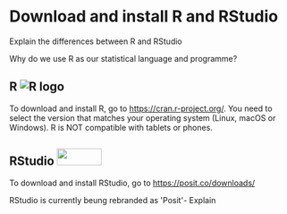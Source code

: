 # Download and install R and RStudio

Explain the differences between R and RStudio

Why do we use R as our statistical language and programme?

## R ![R logo]("Figures/Rlogo.png")



To download and install R, go to https://cran.r-project.org/.
You need to select the version that matches your operating system (Linux, macOS or Windows). 
R is NOT compatible with tablets or phones.  

## RStudio <img src="https://www.rstudio.com/wp-content/uploads/2018/10/RStudio-Logo-Flat.png" width="80" height="30">
To download and install RStudio, go to https://posit.co/downloads/

RStudio is currently beung rebranded as 'Posit'- Explain
